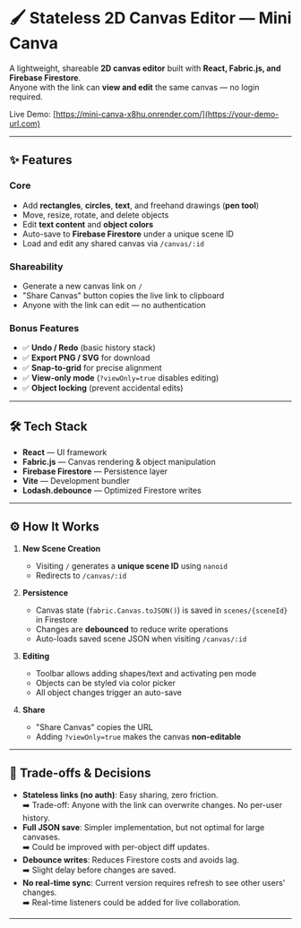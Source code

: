 # 🖌️ Stateless 2D Canvas Editor — Mini Canva

A lightweight, shareable **2D canvas editor** built with **React, Fabric.js, and Firebase Firestore**.  
Anyone with the link can **view and edit** the same canvas — no login required.

Live Demo: [https://mini-canva-x8hu.onrender.com/](https://your-demo-url.com)  

---

## ✨ Features

### **Core**
- Add **rectangles**, **circles**, **text**, and freehand drawings (**pen tool**)
- Move, resize, rotate, and delete objects
- Edit **text content** and **object colors**
- Auto-save to **Firebase Firestore** under a unique scene ID
- Load and edit any shared canvas via `/canvas/:id`

### **Shareability**
- Generate a new canvas link on `/`
- "Share Canvas" button copies the live link to clipboard
- Anyone with the link can edit — no authentication

### **Bonus Features**
- ✅ **Undo / Redo** (basic history stack)
- ✅ **Export PNG / SVG** for download
- ✅ **Snap-to-grid** for precise alignment
- ✅ **View-only mode** (`?viewOnly=true` disables editing)
- ✅ **Object locking** (prevent accidental edits)

---

## 🛠 Tech Stack
- **React** — UI framework
- **Fabric.js** — Canvas rendering & object manipulation
- **Firebase Firestore** — Persistence layer
- **Vite** — Development bundler
- **Lodash.debounce** — Optimized Firestore writes

---


## ⚙️ How It Works
1. **New Scene Creation**
   - Visiting `/` generates a **unique scene ID** using `nanoid`
   - Redirects to `/canvas/:id`

2. **Persistence**
   - Canvas state (`fabric.Canvas.toJSON()`) is saved in `scenes/{sceneId}` in Firestore
   - Changes are **debounced** to reduce write operations
   - Auto-loads saved scene JSON when visiting `/canvas/:id`

3. **Editing**
   - Toolbar allows adding shapes/text and activating pen mode
   - Objects can be styled via color picker
   - All object changes trigger an auto-save

4. **Share**
   - "Share Canvas" copies the URL
   - Adding `?viewOnly=true` makes the canvas **non-editable**

---

## 🧠 Trade-offs & Decisions
- **Stateless links (no auth)**: Easy sharing, zero friction.  
  ➡️ Trade-off: Anyone with the link can overwrite changes. No per-user history.
- **Full JSON save**: Simpler implementation, but not optimal for large canvases.  
  ➡️ Could be improved with per-object diff updates.
- **Debounce writes**: Reduces Firestore costs and avoids lag.  
  ➡️ Slight delay before changes are saved.
- **No real-time sync**: Current version requires refresh to see other users' changes.  
  ➡️ Real-time listeners could be added for live collaboration.

---
